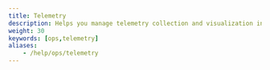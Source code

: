 ```yaml
---
title: Telemetry
description: Helps you manage telemetry collection and visualization in a running mesh.
weight: 30
keywords: [ops,telemetry]
aliases:
    - /help/ops/telemetry
---
```

